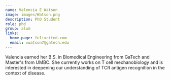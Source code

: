 ```yaml
---
name: Valencia E Watson
image: images/Watson.png
description: PhD Student
role: phd
group: alum
links:
  home-page: felixcited.com
  email: vwatson7@gatech.edu
---
```


Valencia earned her B.S. in Biomedical Engineering from GaTech and Master's from UMBC. She currently works on T cell mechanobiology and is interested in deepening our understanding of TCR antigen recognition in the context of disease.
